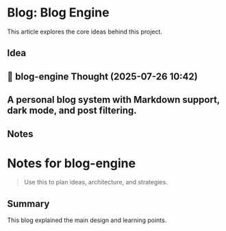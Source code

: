 # Blog: Blog Engine
This article explores the core ideas behind this project.

## Idea

## 🧠 blog-engine Thought (2025-07-26 10:42)
A personal blog system with Markdown support, dark mode, and post filtering.
----------------------------------------


## Notes
# Notes for blog-engine

> Use this to plan ideas, architecture, and strategies.


## Summary
This blog explained the main design and learning points.